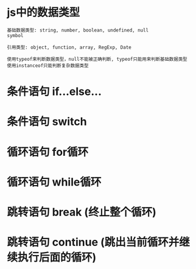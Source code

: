 # js中的数据类型
    基础数据类型: string, number, boolean, undefined, null
    symbol

    引用类型: object, function, array, RegExp, Date

    使用typeof来判断数据类型，null不能被正确判断, typeof只能用来判断基础数据类型
    使用instanceof只能判断复杂数据类型

# 条件语句 if...else...

# 条件语句 switch

# 循环语句 for循环

# 循环语句 while循环

# 跳转语句 break (终止整个循环)

# 跳转语句 continue (跳出当前循环并继续执行后面的循环)

